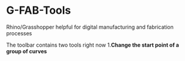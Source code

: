 # G-FAB-Tools
Rhino/Grasshopper helpful for digital manufacturing and fabrication processes

The toolbar contains two tools right now
1.**Change the start point of a group of curves**
